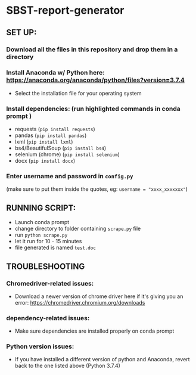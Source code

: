 # SBST-report-generator

## SET UP: 

### Download all the files in this repository and drop them in a directory 

### Install Anaconda w/ Python here: https://anaconda.org/anaconda/python/files?version=3.7.4
- Select the installation file for your operating system 


### Install dependencies: (run highlighted commands in conda prompt ) 
- requests (`pip install requests`) 
- pandas (`pip install pandas`)
- lxml (`pip install lxml`)
- bs4/BeautifulSoup (`pip install bs4`)
- selenium (chrome) (`pip install selenium`) 
- docx (`pip install docx`) 

### Enter username and password in `config.py` 
(make sure to put them inside the quotes, eg: `username = "xxxx_xxxxxxx"`)

## RUNNING SCRIPT:

- Launch conda prompt 
- change directory to folder containing `scrape.py` file
- run `python scrape.py` 
- let it run for 10 - 15 minutes 
- file generated is named `test.doc` 


## TROUBLESHOOTING  

### Chromedriver-related issues: 
-  Download a newer version of chrome driver here if it's giving you an error: https://chromedriver.chromium.org/downloads


### dependency-related issues: 
- Make sure dependencies are installed properly on conda prompt 

### Python version issues: 
- If you have installed a different version of python and Anaconda, revert back to the one listed above (Python 3.7.4) 
